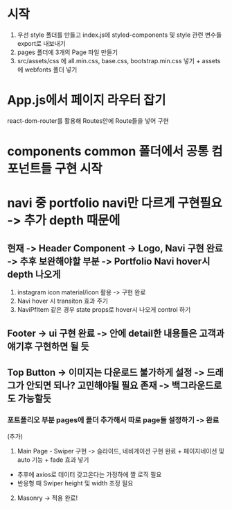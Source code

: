 # 시작

1. 우선 style 폴더를 만들고 index.js에 styled-components 및 style 관련 변수들
   export로 내보내기
2. pages 폴더에 3개의 Page 파일 만들기
3. src/assets/css 에 all.min.css, base.css, bootstrap.min.css 넣기 + assets에
   webfonts 폴더 넣기

# App.js에서 페이지 라우터 잡기

react-dom-router를 활용해 Routes안에 Route들을 넣어 구현

# components common 폴더에서 공통 컴포넌트들 구현 시작

# navi 중 portfolio navi만 다르게 구현필요 -> 추가 depth 때문에

## 현재 -> Header Component -> Logo, Navi 구현 완료 -> 추후 보완해야할 부분 -> Portfolio Navi hover시 depth 나오게

1. instagram icon material/icon 활용 -> 구현 완료
2. Navi hover 시 transiton 효과 주기
3. NaviPfItem 같은 경우 state props로 hover시 나오게 control 하기

## Footer -> ui 구현 완료 -> 안에 detail한 내용들은 고객과 얘기후 구현하면 될 듯

## Top Button -> 이미지는 다운로드 불가하게 설정 -> 드래그가 안되면 되나? 고민해야될 필요 존재 -> 백그라운드로도 가능할듯

### 포트폴리오 부분 pages에 폴더 추가해서 따로 page들 설정하기 -> 완료

(추가)

1. Main Page - Swiper 구현 -> 슬라이드, 네비게이션 구현 완료 + 페이지네이션 및
   auto 기능 + fade 효과 넣기

- 추후에 axios로 데이터 갖고온다는 가정하에 짤 로직 필요
- 반응형 때 Swiper height 및 width 조정 필요

2. Masonry -> 적용 완료!
